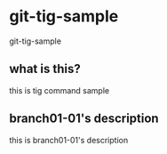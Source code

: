 # git-tig-sample
git-tig-sample

## what is this?
this is tig command sample

## branch01-01's description
this is branch01-01's description
